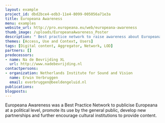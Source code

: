 ```yaml
---
layout: example
project_id: dbd2bce4-edb3-11e4-8099-005056a71e3a
title: Europeana Awareness
menu: examples
website_url: http://pro.europeana.eu/web/europeana-awareness
thumb_image: /uploads/EuropeanaAwareness_Poster
description: " Best practice network to raise awareness about Europeana"
themes: [Access, Use and Context, Users]
tags: [Digital content, Aggregator, Network, LOD]
partners: []
predecessors: 
- name: Na de Bevrijding XL
  url: http://www.nadebevrijding.nl
contactpersons: 
- organization: Netherlands Institute for Sound and Vision
  name: Erwin Verbruggen
  email: everbruggen@beeldengeluid.nl
publications: 
blogposts: 
---
```


Europeana Awareness was a Best Practice Network to publicise Europeana at a political level, promote its use by the general public, develop new partnerships and further encourage cultural institutions to provide content.
